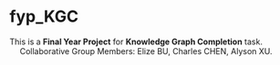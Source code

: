 # fyp_KGC
This is a **Final Year Project** for **Knowledge Graph Completion** task.<br>
&emsp; Collaborative Group Members: Elize BU, Charles CHEN, Alyson XU.
